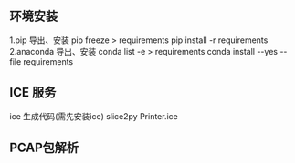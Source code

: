 
## 环境安装
1.pip 导出、安装
pip freeze > requirements
pip install -r requirements
2.anaconda 导出、安装
conda list -e > requirements
conda install --yes --file requirements  

## ICE 服务
ice 生成代码(需先安装ice)
slice2py Printer.ice
    
## PCAP包解析    